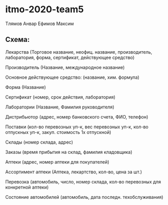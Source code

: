 # itmo-2020-team5
Тлямов Анвар
Ефимов Максим


## Схема:

Лекарства
(Торговое название, неофиц. название, производитель, лаборатория, форма, сертификат, действующее средство)

Производитель
(Название, международное название)

Основное действующее средство:
(название, хим. формула)

Форма
(Название)

Сертификат
(номер, срок действия, лаборатория)

Лаборатории
(Название, Фамилия руководителя)

Дистрибьютор
(адрес, номер банковского счета, ФИО, телефон)

Поставки
(кол-во перевозных уп-к, вес перевозных уп-к, кол-во отпускных уп-к, закуп. стоимость 1х отпускной)

Склады
(номер склада, адрес)

Заказы
(время прибытия на склад, фамилия кладовщика)

Аптеки
(адрес, номер аптеки для покупателей)

Ассортимент аптеки
(Аптека, лекартство, кол-во, цена за шт.)

Перевозка
(автомобиль, число, номер склада, кол-во перевозных для конкретной аптеки)

Состояние автомобилей
(автомобиль, дата последн. техобслуживания)